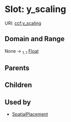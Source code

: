 
# Slot: y_scaling




URI: [ccf:y_scaling](http://purl.org/ccf/y_scaling)


## Domain and Range

None &#8594;  <sub>1..1</sub> [Float](types/Float.md)

## Parents


## Children


## Used by

 * [SpatialPlacement](SpatialPlacement.md)
